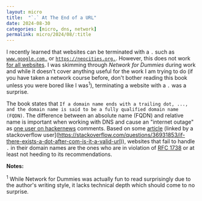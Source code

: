 ```yaml
---
layout: micro
title:  "`.` At The End of a URL"
date: 2024-08-30
categories: [micro, dns, network]
permalink: micro/2024/08/:title
---
```


I recently learned that websites can be terminated with a `.` such as [`www.google.com.`](www.google.com.) or [`https://neocities.org.`](https://neocities.org.). 
However, this does not work [for all websites](https://jvns.ca/blog/2022/09/12/why-do-domain-names-end-with-a-dot-/). I was skimming through *Network for Dummies* 
during work and while it doesn't cover anything useful for the work I am trying to do (if you have taken a network course before, don't bother reading this book unless 
you were bored like I was<sup>1</sup>), terminating a website with a `.` was a surprise. 

The book states that `If a domain name ends with a trailing dot, ..., and the domain name is said to be a fully qualified domain name (FQDN)`.
The difference between an absolute name (FQDN) and relative name is important when working with DNS and cause an "internet outage" as [one 
user on hackernews](https://news.ycombinator.com/item?id=32862913) comments. Based on some [article](http://www.dns-sd.org/trailingdotsindomainnames.html) (linked by 
a stackoverflow user](https://stackoverflow.com/questions/36931853/if-there-exists-a-dot-after-com-is-it-a-valid-url)), websites that fail 
to handle `.` in their domain names are the ones who are in violation of [RFC 1738](http://www.ietf.org/rfc/rfc1738.txt) or at least not heeding 
to its recommendations.


**Notes:**

<sup>1</sup> While Network for Dummies was actually fun to read surprisingly due to the author's writing style, it lacks technical depth which should come to no surprise.

